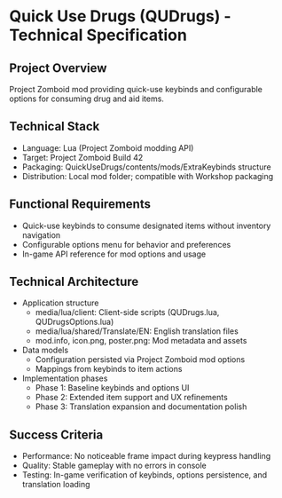 # Quick Use Drugs (QUDrugs) - Technical Specification

## Project Overview

Project Zomboid mod providing quick-use keybinds and configurable options for consuming drug and aid items.

## Technical Stack

- Language: Lua (Project Zomboid modding API)
- Target: Project Zomboid Build 42
- Packaging: QuickUseDrugs/contents/mods/ExtraKeybinds structure
- Distribution: Local mod folder; compatible with Workshop packaging

## Functional Requirements

- Quick-use keybinds to consume designated items without inventory navigation
- Configurable options menu for behavior and preferences
- In-game API reference for mod options and usage

## Technical Architecture

- Application structure
  - media/lua/client: Client-side scripts (QUDrugs.lua, QUDrugsOptions.lua)
  - media/lua/shared/Translate/EN: English translation files
  - mod.info, icon.png, poster.png: Mod metadata and assets
- Data models
  - Configuration persisted via Project Zomboid mod options
  - Mappings from keybinds to item actions
- Implementation phases
  - Phase 1: Baseline keybinds and options UI
  - Phase 2: Extended item support and UX refinements
  - Phase 3: Translation expansion and documentation polish

## Success Criteria

- Performance: No noticeable frame impact during keypress handling
- Quality: Stable gameplay with no errors in console
- Testing: In-game verification of keybinds, options persistence, and translation loading
